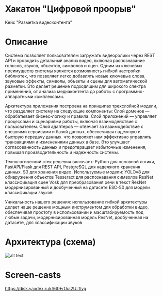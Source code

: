 # Хакатон "Цифровой проорыв"
Кейс "Разметка видеоконтента"


# Описание
Система позволяет пользователям загружать видеоролики через REST API и проводить детальный анализ видео, включая распознавание голосов, звуков, объектов, символов и сцен. Одним из ключевых преимуществ системы является возможность гибкой настройки библиотек, что позволяет легко добавлять новые ключевые слова, звуковые эффекты, символы, объекты и сцены для автоматической разметки. Это делает решение подходящим для широкого спектра применений, от анализа медиаконтента до работы с программно-аппаратными комплексами.

Архитектура приложения построена на принципах трехслойной модели, что разделяет систему на следующие компоненты:
Слой доменов — обрабатывает бизнес-логику и правила.
Слой приложений — управляет процессами и сценариями работы, включая взаимодействие с пользователем.
Слой адаптеров — отвечает за взаимодействие с внешними сервисами и базой данных, обеспечивая надежную и быструю передачу данных.
что позволяет нам эффективно управлять транзакциями и изменениями данных в базе. Это улучшает согласованность данных и предотвращает избыточные изменения, повышая производительность и надежность системы.


Технологический стек решения включает:
Python для основной логики,
FastAPI/Flask для REST API,
PostgreSQL для надежного хранения данных.
S3 для хранения видео.
Используемые модели:
YOLOv8 для обнаружения объектов
Tesseract для распознавания символов
ResNet классификация сцен
Vosk для преобразования речи в текст
ResNet модернизированный и дообученный на датасете ESC-50 для модели классификации звуков

Уникальность нашего решения:  использование гибкой архитектуры делает наше решение мощным инструментом для обработки видео, обеспечивая простоту в использовании и масштабируемость под любые задачи, модернизированная модель ResNet, дообученная на датасете, для классификации звуков

# Архитектура (схема)

![alt text](image.png)

# Screen-casts

https://disk.yandex.ru/d/60ErOul2UL1Ivg
